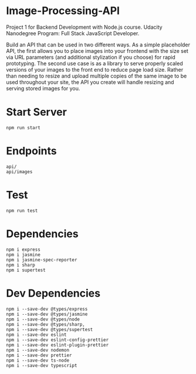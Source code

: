 # Image-Processing-API

Project 1 for Backend Development with Node.js course. Udacity Nanodegree Program: Full Stack JavaScript Developer.

Build an API that can be used in two different ways. As a simple placeholder API, the first allows you to place images into your frontend with the size set via URL parameters (and additional stylization if you choose) for rapid prototyping. The second use case is as a library to serve properly scaled versions of your images to the front end to reduce page load size. Rather than needing to resize and upload multiple copies of the same image to be used throughout your site, the API you create will handle resizing and serving stored images for you.

# Start Server

    npm run start

# Endpoints

    api/
    api/images

# Test

    npm run test

# Dependencies

    npm i express
    npm i jasmine
    npm i jasmine-spec-reporter
    npm i sharp
    npm i supertest

# Dev Dependencies

    npm i --save-dev @types/express
    npm i --save-dev @types/jasmine
    npm i --save-dev @types/node
    npm i --save-dev @types/sharp,
    npm i --save-dev @types/supertest
    npm i --save-dev eslint
    npm i --save-dev eslint-config-prettier
    npm i --save-dev eslint-plugin-prettier
    npm i --save-dev nodemon
    npm i --save-dev prettier
    npm i --save-dev ts-node
    npm i --save-dev typescript
